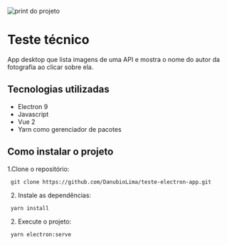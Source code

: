 ![print do projeto](https://github.com/DanubioLima/teste-electron-app/blob/main/project.jpg?raw=true)

# Teste técnico

App desktop que lista imagens de uma API e mostra o nome do autor da fotografia ao clicar sobre ela.

## Tecnologias utilizadas

- Electron 9
- Javascript
- Vue 2
- Yarn como gerenciador de pacotes


## Como instalar o projeto
 1.Clone o repositório:
  ```
   git clone https://github.com/DanubioLima/teste-electron-app.git
  ```
 2. Instale as dependências:
  ```
   yarn install
  ```
 2. Execute o projeto:
  ```
   yarn electron:serve
  ```

